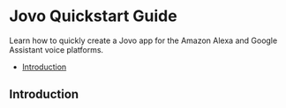 # Jovo Quickstart Guide

Learn how to quickly create a Jovo app for the Amazon Alexa and Google Assistant voice platforms.

* [Introduction](#introduction)


## Introduction



<!--[metadata]: {"description": "Learn how to quickly create a Jovo app for the Amazon Alexa and Google Assistant voice platforms.", "route": "quickstart"}-->

